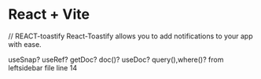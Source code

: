 # React + Vite



// REACT-toastify
 React-Toastify allows you to add notifications to your app with ease. 

useSnap?
useRef?
getDoc?
doc()?
useDoc?
query(),where()? from leftsidebar file line 14

